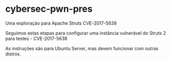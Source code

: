 # cybersec-pwn-pres

Uma exploração para Apache Struts CVE-2017-5638

Seguimos estas etapas para configurar uma instância vulnerável do Struts 2 para testes - CVE-2017-5638

As instruções são para Ubuntu Server, mas devem funcionar com outras distros. 


